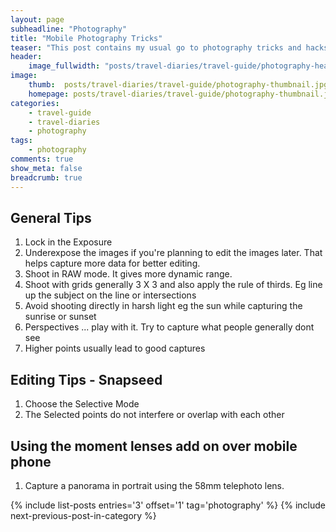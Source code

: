 ```yaml
---
layout: page
subheadline: "Photography"
title: "Mobile Photography Tricks"
teaser: "This post contains my usual go to photography tricks and hacks using my Google Pixel mobile phone camera"
header:
    image_fullwidth: "posts/travel-diaries/travel-guide/photography-header.jpg"
image:
    thumb:  posts/travel-diaries/travel-guide/photography-thumbnail.jpg
    homepage: posts/travel-diaries/travel-guide/photography-thumbnail.jpg
categories:
    - travel-guide
    - travel-diaries
    - photography
tags:
    - photography
comments: true
show_meta: false
breadcrumb: true
---
```


## General Tips
1. Lock in the Exposure
2. Underexpose the images if you're planning to edit the images later. That helps capture more data for better editing.
3. Shoot in RAW mode. It gives more dynamic range.
4. Shoot with grids generally 3 X 3 and also apply the rule of thirds. Eg line up the subject on the line or intersections
5. Avoid shooting directly in harsh light eg the sun while capturing the sunrise or sunset
6. Perspectives ... play with it. Try to capture what people generally dont see
7. Higher points usually lead to good captures

## Editing Tips - Snapseed
1. Choose the Selective Mode
2. The Selected points do not interfere or overlap with each other


## Using the moment lenses add on over mobile phone 
1. Capture a panorama in portrait using the 58mm telephoto lens. 


{% include list-posts entries='3' offset='1' tag='photography' %}
{% include next-previous-post-in-category %}
